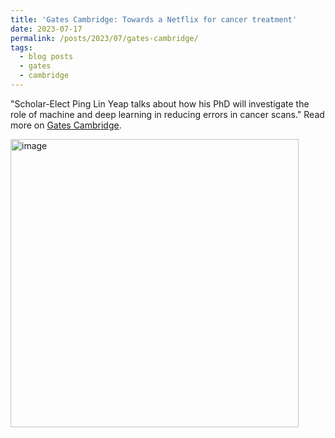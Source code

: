```yaml
---
title: 'Gates Cambridge: Towards a Netflix for cancer treatment'
date: 2023-07-17
permalink: /posts/2023/07/gates-cambridge/
tags:
  - blog posts
  - gates
  - cambridge
---
```


"Scholar-Elect Ping Lin Yeap talks about how his PhD will investigate the role of machine and deep learning in reducing errors in cancer scans." Read more on [Gates Cambridge](https://www.gatescambridge.org/about/news/towards-a-netflix-for-cancer-treatment/). 

<img width="461" alt="image" src="https://github.com/user-attachments/assets/4020a288-13ac-4fa6-bef8-0a29e3ea11e4" />
